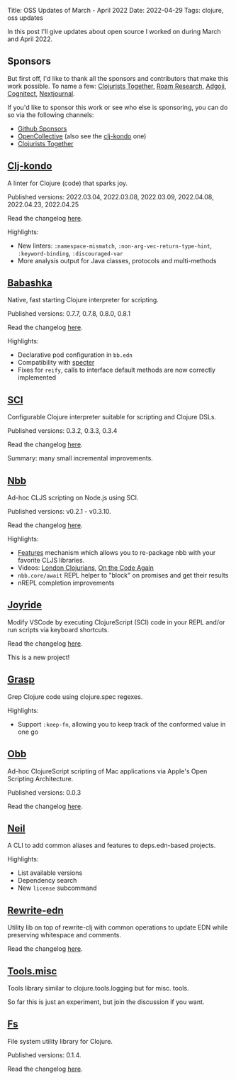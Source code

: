 Title: OSS Updates of March - April 2022
Date: 2022-04-29
Tags: clojure, oss updates

In this post I'll give updates about open source I worked on during March and April 2022.

## Sponsors

But first off, I'd like to thank all the sponsors and contributors that make
this work possible. To name a few: [Clojurists
Together](https://clojuriststogether.org/), [Roam
Research](https://roamresearch.com/), [Adgoji](https://www.adgoji.com/),
[Cognitect](https://www.cognitect.com/),
[Nextjournal](https://nextjournal.com/).

If you'd like to sponsor this work or see who else is sponsoring, you can do so via the
following channels:

- [Github Sponsors](https://github.com/sponsors/borkdude)
- [OpenCollective](https://opencollective.com/babashka) (also see the [clj-kondo](https://opencollective.com/clj-kondo) one)
- [Clojurists Together](https://www.clojuriststogether.org/)

## [Clj-kondo](https://github.com/clj-kondo/clj-kondo)

A linter for Clojure (code) that sparks joy.

Published versions: 2022.03.04, 2022.03.08, 2022.03.09, 2022.04.08, 2022.04.23, 2022.04.25

Read the changelog [here](https://github.com/clj-kondo/clj-kondo/blob/master/CHANGELOG.md).

Highlights:

- New linters: `:namespace-mismatch`, `:non-arg-vec-return-type-hint`, `:keyword-binding`, `:discouraged-var`
- More analysis output for Java classes, protocols and multi-methods

## [Babashka](https://github.com/babashka/babashka)

Native, fast starting Clojure interpreter for scripting.

Published versions: 0.7.7, 0.7.8, 0.8.0, 0.8.1

Read the changelog [here](https://github.com/babashka/babashka/blob/master/CHANGELOG.md).

Highlights:

- Declarative pod configuration in `bb.edn`
- Compatibility with [specter](https://github.com/redplanetlabs/specter)
- Fixes for `reify`, calls to interface default methods are now correctly implemented

## [SCI](https://github.com/babashka/sci)

Configurable Clojure interpreter suitable for scripting and Clojure DSLs.

Published versions: 0.3.2, 0.3.3, 0.3.4

Read the changelog [here](https://github.com/babashka/sci/blob/master/CHANGELOG.md).

Summary: many small incremental improvements.

## [Nbb](https://github.com/babashka/nbb)

Ad-hoc CLJS scripting on Node.js using SCI.

Published versions: v0.2.1 - v0.3.10.

Read the changelog [here](https://github.com/babashka/nbb/blob/main/CHANGELOG.md).

Highlights:

- [Features](https://github.com/babashka/nbb/blob/main/doc/dev.md#features) mechanism which allows you to re-package nbb with your favorite CLJS libraries.
- Videos: [London Clojurians](https://youtu.be/7DQ0ymojfLg), [On the Code Again](https://youtu.be/_-G9EKaAyuI)
- `nbb.core/await` REPL helper to "block" on promises and get their results
- nREPL completion improvements

## [Joyride](https://github.com/BetterThanTomorrow/joyride)

Modify VSCode by executing ClojureScript (SCI) code in your REPL and/or run
scripts via keyboard shortcuts.

Read the changelog [here](https://github.com/BetterThanTomorrow/joyride/blob/master/CHANGELOG.md).

This is a new project!

## [Grasp](https://github.com/borkdude/grasp)

Grep Clojure code using clojure.spec regexes.

Highlights:

- Support `:keep-fn`, allowing you to keep track of the conformed value in one
  go

## [Obb](https://github.com/babashka/obb)

Ad-hoc ClojureScript scripting of Mac applications via Apple's Open Scripting
Architecture.

Published versions: 0.0.3

Read the changelog [here](https://github.com/babashka/obb/blob/main/CHANGELOG.md).

## [Neil](https://github.com/babashka/neil)

A CLI to add common aliases and features to deps.edn-based projects.

Highlights:

- List available versions
- Dependency search
- New `license` subcommand

## [Rewrite-edn](https://github.com/borkdude/rewrite-edn)

Utility lib on top of rewrite-clj with common operations to update EDN while
preserving whitespace and comments.

Read the changelog [here](https://github.com/borkdude/rewrite-edn/blob/master/CHANGELOG.md).

## [Tools.misc](https://github.com/clj-easy/tools.misc)

Tools library similar to clojure.tools.logging but for misc. tools.

So far this is just an experiment, but join the discussion if you want.

## [Fs](https://github.com/babashka/fs)

File system utility library for Clojure.

Published versions: 0.1.4.

Read the changelog [here](https://github.com/babashka/fs/blob/master/CHANGELOG.md).
